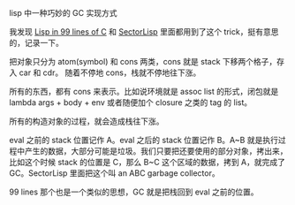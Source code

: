 lisp 中一种巧妙的 GC 实现方式


我发现 [Lisp in 99 lines of C](https://github.com/Robert-van-Engelen/tinylisp) 和 [SectorLisp](https://justine.lol/sectorlisp2/) 里面都用到了这个 trick，挺有意思的，记录一下。

把对象只分为 atom(symbol) 和 cons 两类，cons 就是 stack 下移两个格子，存入 car 和 cdr。
随着不停地 cons，栈就不停地往下涨。

所有的东西，都有 cons 来表示。比如说环境就是 assoc list 的形式，闭包就是 lambda args + body + env 或者随便加个 closure 之类的 tag 的 list。

所有的构造对象的过程，就会造成栈往下涨。

eval 之前的 stack 位置记作 A。eval 之后的 stack 位置记作 B。A~B 就是执行过程中产生的数据，大部分可能是垃圾。我们只要把还要使用的部分对象，拷出来，比如这个时候 stack 的位置是 C，那么 B~C 这个区域的数据，拷到 A，就完成了 GC。SectorLisp 里面把这个叫 an ABC garbage collector。


99 lines 那个也是一个类似的思想，GC 就是把栈回到 eval 之前的位置。


